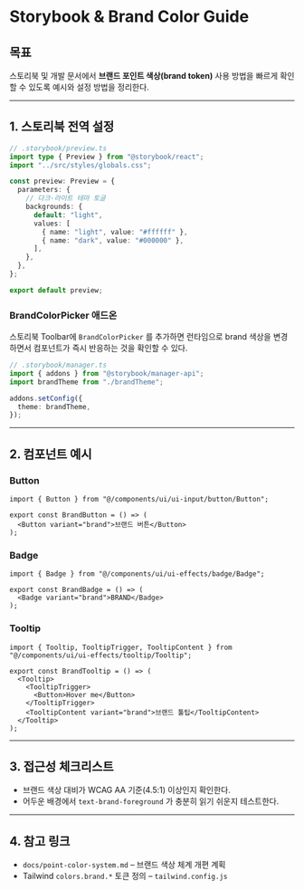 # Storybook & Brand Color Guide

## 목표

스토리북 및 개발 문서에서 **브랜드 포인트 색상(brand token)** 사용 방법을 빠르게 확인할 수 있도록 예시와 설정 방법을 정리한다.

---

## 1. 스토리북 전역 설정

```ts
// .storybook/preview.ts
import type { Preview } from "@storybook/react";
import "../src/styles/globals.css";

const preview: Preview = {
  parameters: {
    // 다크·라이트 테마 토글
    backgrounds: {
      default: "light",
      values: [
        { name: "light", value: "#ffffff" },
        { name: "dark", value: "#000000" },
      ],
    },
  },
};

export default preview;
```

### BrandColorPicker 애드온

스토리북 Toolbar에 `BrandColorPicker` 를 추가하면 런타임으로 brand 색상을 변경하면서 컴포넌트가 즉시 반응하는 것을 확인할 수 있다.

```ts
// .storybook/manager.ts
import { addons } from "@storybook/manager-api";
import brandTheme from "./brandTheme";

addons.setConfig({
  theme: brandTheme,
});
```

---

## 2. 컴포넌트 예시

### Button

```tsx
import { Button } from "@/components/ui/ui-input/button/Button";

export const BrandButton = () => (
  <Button variant="brand">브랜드 버튼</Button>
);
```

### Badge

```tsx
import { Badge } from "@/components/ui/ui-effects/badge/Badge";

export const BrandBadge = () => (
  <Badge variant="brand">BRAND</Badge>
);
```

### Tooltip

```tsx
import { Tooltip, TooltipTrigger, TooltipContent } from "@/components/ui/ui-effects/tooltip/Tooltip";

export const BrandTooltip = () => (
  <Tooltip>
    <TooltipTrigger>
      <Button>Hover me</Button>
    </TooltipTrigger>
    <TooltipContent variant="brand">브랜드 툴팁</TooltipContent>
  </Tooltip>
);
```

---

## 3. 접근성 체크리스트

- 브랜드 색상 대비가 WCAG AA 기준(4.5:1) 이상인지 확인한다.
- 어두운 배경에서 `text-brand-foreground` 가 충분히 읽기 쉬운지 테스트한다.

---

## 4. 참고 링크

- `docs/point-color-system.md` – 브랜드 색상 체계 개편 계획
- Tailwind `colors.brand.*` 토큰 정의 – `tailwind.config.js`
